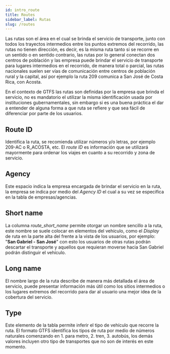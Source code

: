 ```yaml
---
id: intro_route
title: Routes
sidebar_label: Rutas
slug: /routes
---
```


Las rutas son el área en el cual se brinda el servicio de transporte, junto con todos los trayectos intermedios entre los puntos extremos del recorrido, las rutas no tienen dirección, es decir, es la misma ruta tanto si se recorre en un sentido o en sentido contrario, las rutas por lo general conectan dos centros de población y las empresa puede brindar el servicio de transporte para lugares intermedios en el recorrido, de manera total o parcial, las rutas nacionales suelen ser vías de comunicación entre centros de población rural y la capital, así por ejemplo la ruta 209 comunica a San José de Costa Rica, con Acosta.

En el contexto de GTFS las rutas son definidas por la empresa que brinda el servicio, no es mandatorio el utilizar la misma identificación usada por instituciones gubernamentales, sin embargo si es una buena práctica el dar a entender de alguna forma a que ruta se refiere y que sea fácil de diferenciar por parte de los usuarios.

## Route ID

Identifica la ruta, se recomienda utilizar números y/o letras, por ejemplo 209-AC o R_ACOSTA, etc. El _route ID_ es información que se utilizará mayormente para ordenar los viajes en cuanto a su recorrido y zona de servicio.

## Agency

Este espacio indica la empresa encargada de brindar el servicio en la ruta, la empresa se indica por medio del _Agency ID_ el cual a su vez se especifica en la tabla de empresas/agencias.

## Short name

La columna _route_short_name_ permite otorgar un nombre sencillo a la ruta, este nombre se suele colocar en elementos del vehículo, como el _Display_ de ruta en la parte alta del frente a la vista de los usuarios, por ejemplo: "**San Gabriel - San José**" con esto los usuarios de otras rutas podrán descartar el transporte y aquellos que requieran moverse hacia San Gabriel podrán distinguir el vehículo.

## Long name

El nombre largo de la ruta describe de manera más detallada el área de servicio, puede presentar información más útil como los sitios intermedios o los lugares extremos del recorrido para dar al usuario una mejor idea de la cobertura del servicio.

## Type

Este elemento de la tabla permite inferir el tipo de vehículo que recorre la ruta. El formato GTFS identifica los tipos de ruta por medio de números naturales comenzando en 1. para metro, 2. tren, 3. autobús, los demás valores incluyen otro tipo de transportes que no son de interés en este momento.
